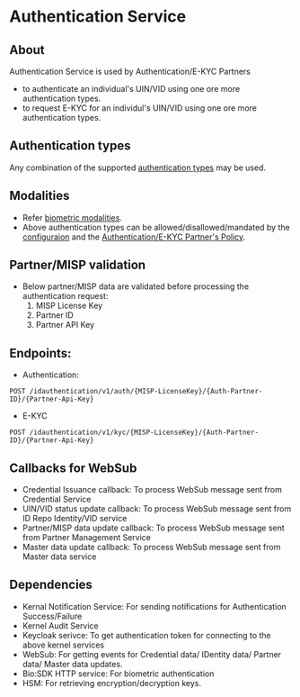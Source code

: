 # Authentication Service

## About
Authentication Service is used by Authentication/E-KYC Partners 
* to authenticate an individual's UIN/VID using one ore more authentication types.
* to request E-KYC for an individul's UIN/VID using one ore more authentication types.

## Authentication types
Any combination of the supported [authentication types](https://docs.mosip.io/1.2.0/id-authentication#authentication-types) may be used.
  
## Modalities
* Refer [biometric modalities](https://docs.mosip.io/1.2.0/biometrics#modalities).
* Above authentication types can be allowed/disallowed/mandated by the [configuraion](../../docs/configuration.md#allowed-authentication-types) and the [Authentication/E-KYC Partner's Policy](../../docs/configuration.md).

## Partner/MISP validation
* Below partner/MISP data are validated before processing the authentication request:
  1. MISP License Key
  2. Partner ID
  3. Partner API Key

## Endpoints:
* Authentication:

```
POST /idauthentication/v1/auth/{MISP-LicenseKey}/{Auth-Partner-ID}/{Partner-Api-Key}
```

* E-KYC

```
POST /idauthentication/v1/kyc/{MISP-LicenseKey}/{Auth-Partner-ID}/{Partner-Api-Key}
```

## Callbacks for WebSub
* Credential Issuance callback: To process WebSub message sent from Credential Service
* UIN/VID status update callback: To process WebSub message sent from ID Repo Identity/VID service
* Partner/MISP data update callback: To process WebSub message sent from Partner Management Service
* Master data update callback: To process WebSub message sent from Master data service

## Dependencies
* Kernal Notification Service: For sending notifications for Authentication Success/Failure
* Kernel Audit Service
* Keycloak serivce: To get authentication token for connecting to the above kernel services
* WebSub: For getting events for Credential data/ IDentity data/ Partner data/ Master data updates.
* Bio:SDK HTTP service: For biometric authentication
* HSM: For retrieving encryption/decryption keys.

